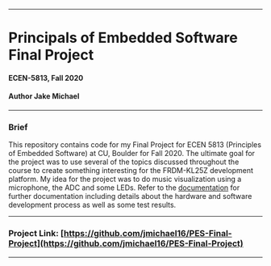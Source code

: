 - - - - 
# Principals of Embedded Software Final Project #
#### ECEN-5813, Fall 2020 ####
#### Author Jake Michael ####

- - - -
### Brief ###
This repository contains code for my Final Project for ECEN 5813 (Principles of Embedded Software) at CU, Boulder for Fall 2020. The ultimate goal for the project was to use several of the topics discussed throughout the course to create something interesting for the FRDM-KL25Z development platform.  My idea for the project was to do music visualization using a microphone, the ADC and some LEDs. Refer to the [documentation](documentation) for further documentation including details about the hardware and software development process as well as some test results. 

- - - - 
### Project Link: [https://github.com/jmichael16/PES-Final-Project](https://github.com/jmichael16/PES-Final-Project) ###
- - - -
